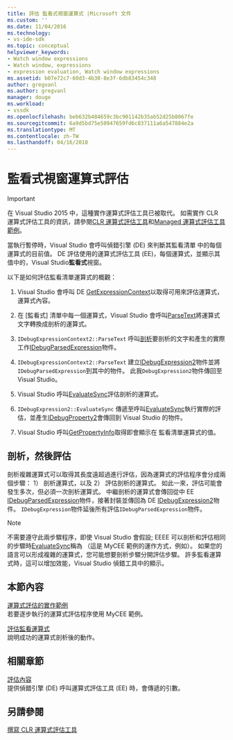 ```yaml
---
title: 評估 監看式視窗運算式 |Microsoft 文件
ms.custom: ''
ms.date: 11/04/2016
ms.technology:
- vs-ide-sdk
ms.topic: conceptual
helpviewer_keywords:
- Watch window expressions
- Watch window, expressions
- expression evaluation, Watch window expressions
ms.assetid: b07e72c7-60d3-4b30-8e3f-6db83454c348
author: gregvanl
ms.author: gregvanl
manager: douge
ms.workload:
- vssdk
ms.openlocfilehash: beb632b484659c3bc901142b35ab52d25b8067fe
ms.sourcegitcommit: 6a9d5bd75e50947659fd6c837111a6a547884e2a
ms.translationtype: MT
ms.contentlocale: zh-TW
ms.lasthandoff: 04/16/2018
---
```

# <a name="evaluating-a-watch-window-expression"></a>監看式視窗運算式評估
> [!IMPORTANT]
>  在 Visual Studio 2015 中，這種實作運算式評估工具已被取代。 如需實作 CLR 運算式評估工具的資訊，請參閱[CLR 運算式評估工具](https://github.com/Microsoft/ConcordExtensibilitySamples/wiki/CLR-Expression-Evaluators)和[Managed 運算式評估工具範例](https://github.com/Microsoft/ConcordExtensibilitySamples/wiki/Managed-Expression-Evaluator-Sample)。  
  
 當執行暫停時，Visual Studio 會呼叫偵錯引擎 (DE) 來判斷其監看清單 中的每個運算式的目前值。 DE 評估使用的運算式評估工具 (EE)，每個運算式，並顯示其值中的，Visual Studio**監看式**視窗。  
  
 以下是如何評估監看清單運算式的概觀：  
  
1.  Visual Studio 會呼叫 DE [GetExpressionContext](../../extensibility/debugger/reference/idebugstackframe2-getexpressioncontext.md)以取得可用來評估運算式，運算式內容。  
  
2.  在 [監看式] 清單中每一個運算式，Visual Studio 會呼叫[ParseText](../../extensibility/debugger/reference/idebugexpressioncontext2-parsetext.md)將運算式文字轉換成剖析的運算式。  
  
3.  `IDebugExpressionContext2::ParseText` 呼叫[剖析](../../extensibility/debugger/reference/idebugexpressionevaluator-parse.md)要剖析的文字和產生的實際工作[IDebugParsedExpression](../../extensibility/debugger/reference/idebugparsedexpression.md)物件。  
  
4.  `IDebugExpressionContext2::ParseText` 建立[IDebugExpression2](../../extensibility/debugger/reference/idebugexpression2.md)物件並將`IDebugParsedExpression`到其中的物件。 此我`DebugExpression2`物件傳回至 Visual Studio。  
  
5.  Visual Studio 呼叫[EvaluateSync](../../extensibility/debugger/reference/idebugexpression2-evaluatesync.md)評估剖析的運算式。  
  
6.  `IDebugExpression2::EvaluateSync` 傳遞至呼叫[EvaluateSync](../../extensibility/debugger/reference/idebugparsedexpression-evaluatesync.md)執行實際的評估，並產生[IDebugProperty2](../../extensibility/debugger/reference/idebugproperty2.md)會傳回到 Visual Studio 的物件。  
  
7.  Visual Studio 呼叫[GetPropertyInfo](../../extensibility/debugger/reference/idebugproperty2-getpropertyinfo.md)取得即會顯示在 監看清單運算式的值。  
  
## <a name="parse-then-evaluate"></a>剖析，然後評估  
 剖析複雜運算式可以取得其長度遠超過進行評估，因為運算式的評估程序會分成兩個步驟： 1） 剖析運算式，以及 2） 評估剖析的運算式。 如此一來，評估可能會發生多次，但必須一次剖析運算式。 中繼剖析的運算式會傳回從中 EE [IDebugParsedExpression](../../extensibility/debugger/reference/idebugparsedexpression.md)物件，接著封裝並傳回為 DE [IDebugExpression2](../../extensibility/debugger/reference/idebugexpression2.md)物件。 `IDebugExpression`物件延後所有評估`IDebugParsedExpression`物件。  
  
> [!NOTE]
>  不需要遵守此兩步驟程序，即使 Visual Studio 會假設; EEEE 可以剖析和評估相同的步驟時[EvaluateSync](../../extensibility/debugger/reference/idebugparsedexpression-evaluatesync.md)稱為 （這是 MyCEE 範例的運作方式，例如）。 如果您的語言可以形成複雜的運算式，您可能想要剖析步驟分開評估步驟。 許多監看運算式時，這可以增加效能，Visual Studio 偵錯工具中的顯示。  
  
## <a name="in-this-section"></a>本節內容  
 [運算式評估的實作範例](../../extensibility/debugger/sample-implementation-of-expression-evaluation.md)  
 若要逐步執行的運算式評估程序使用 MyCEE 範例。  
  
 [評估監看運算式](../../extensibility/debugger/evaluating-a-watch-expression.md)  
 說明成功的運算式剖析後的動作。  
  
## <a name="related-sections"></a>相關章節  
 [評估內容](../../extensibility/debugger/evaluation-context.md)  
 提供偵錯引擎 (DE) 呼叫運算式評估工具 (EE) 時，會傳遞的引數。  
  
## <a name="see-also"></a>另請參閱  
 [撰寫 CLR 運算式評估工具](../../extensibility/debugger/writing-a-common-language-runtime-expression-evaluator.md)